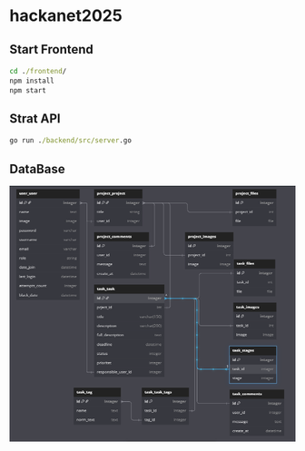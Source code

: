 # hackanet2025

## Start Frontend

```cmd
cd ./frontend/
npm install
npm start
```

## Strat API

```cmd
go run ./backend/src/server.go
```

## DataBase

![database diogram](ER.png)
